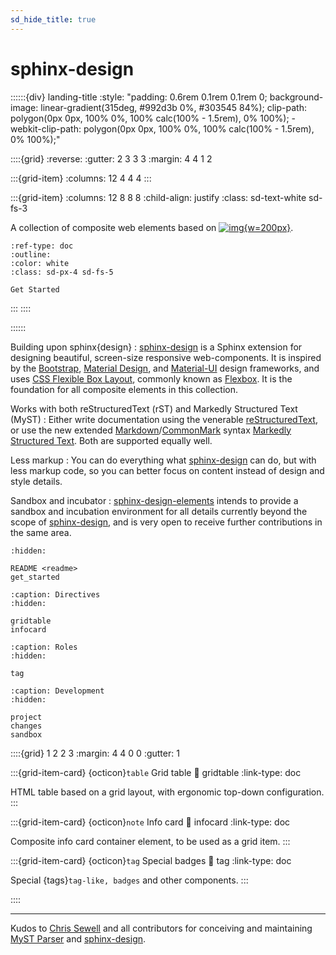 ```yaml
---
sd_hide_title: true
---
```


# sphinx-design

::::::{div} landing-title
:style: "padding: 0.6rem 0.1rem 0.1rem 0; background-image: linear-gradient(315deg, #992d3b 0%, #303545 84%); clip-path: polygon(0px 0px, 100% 0%, 100% calc(100% - 1.5rem), 0% 100%); -webkit-clip-path: polygon(0px 0px, 100% 0%, 100% calc(100% - 1.5rem), 0% 100%);"

::::{grid}
:reverse:
:gutter: 2 3 3 3
:margin: 4 4 1 2

:::{grid-item}
:columns: 12 4 4 4
:::

:::{grid-item}
:columns: 12 8 8 8
:child-align: justify
:class: sd-text-white sd-fs-3

A collection of composite web elements based on [![img][sphinx-design-logo]{w=200px}][sphinx-design].


```{button-ref} get_started
:ref-type: doc
:outline:
:color: white
:class: sd-px-4 sd-fs-5

Get Started
```

:::
::::

::::::

Building upon sphinx{design}
: [sphinx-design] is a Sphinx extension for designing beautiful, screen-size
  responsive web-components. It is inspired by the [Bootstrap], [Material Design],
  and [Material-UI] design frameworks, and uses [CSS Flexible Box Layout], commonly
  known as [Flexbox]. It is the foundation for all composite elements in this collection.

Works with both reStructuredText (rST) and Markedly Structured Text (MyST)
: Either write documentation using the venerable [reStructuredText], or use the
  new extended [Markdown]/[CommonMark] syntax [Markedly Structured Text]. Both
  are supported equally well.

Less markup
: You can do everything what [sphinx-design] can do, but with less markup code,
  so you can better focus on content instead of design and style details.

Sandbox and incubator
: [sphinx-design-elements] intends to provide a sandbox and incubation environment
  for all details currently beyond the scope of [sphinx-design], and is very open
  to receive further contributions in the same area.

```{toctree}
:hidden:

README <readme>
get_started
```

```{toctree}
:caption: Directives
:hidden:

gridtable
infocard
```

```{toctree}
:caption: Roles
:hidden:

tag
```

```{toctree}
:caption: Development
:hidden:

project
changes
sandbox
```


::::{grid} 1 2 2 3
:margin: 4 4 0 0
:gutter: 1

:::{grid-item-card} {octicon}`table` Grid table
:link: gridtable
:link-type: doc

HTML table based on a grid layout, with ergonomic top-down configuration.
:::

:::{grid-item-card} {octicon}`note` Info card
:link: infocard
:link-type: doc

Composite info card container element, to be used as a grid item.
:::

:::{grid-item-card} {octicon}`tag` Special badges
:link: tag
:link-type: doc

Special {tags}`tag-like, badges` and other components.
:::

::::

-----------

Kudos to [Chris Sewell] and all contributors for conceiving and maintaining
[MyST Parser] and [sphinx-design]. 


[Bootstrap]: https://getbootstrap.com/
[Chris Sewell]: https://github.com/chrisjsewell
[CommonMark]: https://spec.commonmark.org/
[CSS Flexible Box Layout]: https://en.wikipedia.org/wiki/CSS_Flexible_Box_Layout
[Flexbox]: https://www.w3.org/TR/css-flexbox-1/
[Markdown]: https://daringfireball.net/projects/markdown/syntax
[Markedly Structured Text]: https://myst-parser.readthedocs.io/
[Material Design]: https://material.io
[Material-UI]: https://material-ui.com/
[MyST Parser]: https://myst-parser.readthedocs.io/
[reStructuredText]: https://docutils.sourceforge.io/rst.html
[sphinx-design]: https://sphinx-design.readthedocs.io/
[sphinx-design-logo]: https://sphinx-design.readthedocs.io/en/latest/_static/logo_wide.svg
[sphinx-design-elements]: https://sphinx-design-elements.readthedocs.io/
